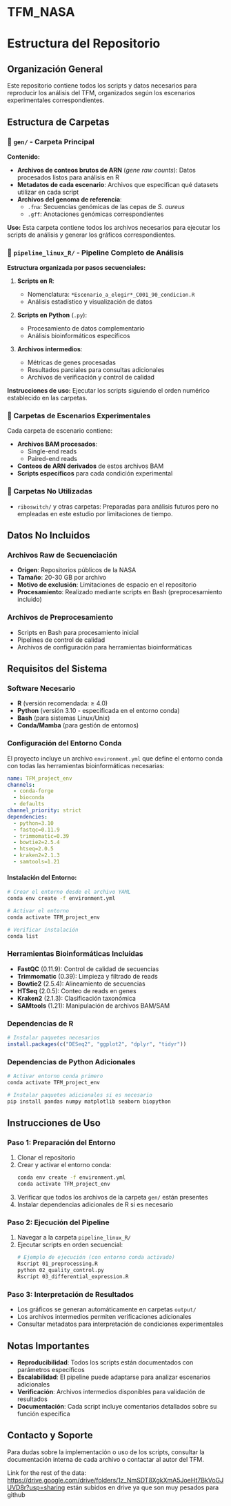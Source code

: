 # TFM_NASA

# Estructura del Repositorio

## Organización General

Este repositorio contiene todos los scripts y datos necesarios para reproducir los análisis del TFM, organizados según los escenarios experimentales correspondientes.

## Estructura de Carpetas

### 📁 `gen/` - Carpeta Principal
**Contenido:**
- **Archivos de conteos brutos de ARN** (*gene raw counts*): Datos procesados listos para análisis en R
- **Metadatos de cada escenario**: Archivos que especifican qué datasets utilizar en cada script
- **Archivos del genoma de referencia**:
  - `.fna`: Secuencias genómicas de las cepas de *S. aureus*
  - `.gff`: Anotaciones genómicas correspondientes

**Uso:** Esta carpeta contiene todos los archivos necesarios para ejecutar los scripts de análisis y generar los gráficos correspondientes.

### 📁 `pipeline_linux_R/` - Pipeline Completo de Análisis
**Estructura organizada por pasos secuenciales:**

1. **Scripts en R**: 
   - Nomenclatura: `*Escenario_a_elegir*_C001_90_condicion.R`
   - Análisis estadístico y visualización de datos

2. **Scripts en Python** (`.py`):
   - Procesamiento de datos complementario
   - Análisis bioinformáticos específicos

3. **Archivos intermedios**:
   - Métricas de genes procesadas
   - Resultados parciales para consultas adicionales
   - Archivos de verificación y control de calidad

**Instrucciones de uso:** Ejecutar los scripts siguiendo el orden numérico establecido en las carpetas.

### 📁 Carpetas de Escenarios Experimentales
Cada carpeta de escenario contiene:
- **Archivos BAM procesados**:
  - Single-end reads
  - Paired-end reads
- **Conteos de ARN derivados** de estos archivos BAM
- **Scripts específicos** para cada condición experimental

### 📁 Carpetas No Utilizadas
- `riboswitch/` y otras carpetas: Preparadas para análisis futuros pero no empleadas en este estudio por limitaciones de tiempo.

## Datos No Incluidos

### Archivos Raw de Secuenciación
- **Origen**: Repositorios públicos de la NASA
- **Tamaño**: 20-30 GB por archivo
- **Motivo de exclusión**: Limitaciones de espacio en el repositorio
- **Procesamiento**: Realizado mediante scripts en Bash (preprocesamiento incluido)

### Archivos de Preprocesamiento
- Scripts en Bash para procesamiento inicial
- Pipelines de control de calidad
- Archivos de configuración para herramientas bioinformáticas

## Requisitos del Sistema

### Software Necesario
- **R** (versión recomendada: ≥ 4.0)
- **Python** (versión 3.10 - especificada en el entorno conda)
- **Bash** (para sistemas Linux/Unix)
- **Conda/Mamba** (para gestión de entornos)

### Configuración del Entorno Conda

El proyecto incluye un archivo `environment.yml` que define el entorno conda con todas las herramientas bioinformáticas necesarias:

```yaml
name: TFM_project_env
channels:
  - conda-forge
  - bioconda
  - defaults
channel_priority: strict
dependencies:
  - python=3.10
  - fastqc=0.11.9
  - trimmomatic=0.39
  - bowtie2=2.5.4
  - htseq=2.0.5
  - kraken2=2.1.3
  - samtools=1.21
```

#### Instalación del Entorno:
```bash
# Crear el entorno desde el archivo YAML
conda env create -f environment.yml

# Activar el entorno
conda activate TFM_project_env

# Verificar instalación
conda list
```

### Herramientas Bioinformáticas Incluidas
- **FastQC** (0.11.9): Control de calidad de secuencias
- **Trimmomatic** (0.39): Limpieza y filtrado de reads
- **Bowtie2** (2.5.4): Alineamiento de secuencias
- **HTSeq** (2.0.5): Conteo de reads en genes
- **Kraken2** (2.1.3): Clasificación taxonómica
- **SAMtools** (1.21): Manipulación de archivos BAM/SAM

### Dependencias de R
```r
# Instalar paquetes necesarios
install.packages(c("DESeq2", "ggplot2", "dplyr", "tidyr"))
```

### Dependencias de Python Adicionales
```bash
# Activar entorno conda primero
conda activate TFM_project_env

# Instalar paquetes adicionales si es necesario
pip install pandas numpy matplotlib seaborn biopython
```

## Instrucciones de Uso

### Paso 1: Preparación del Entorno
1. Clonar el repositorio
2. Crear y activar el entorno conda:
   ```bash
   conda env create -f environment.yml
   conda activate TFM_project_env
   ```
3. Verificar que todos los archivos de la carpeta `gen/` están presentes
4. Instalar dependencias adicionales de R si es necesario

### Paso 2: Ejecución del Pipeline
1. Navegar a la carpeta `pipeline_linux_R/`
2. Ejecutar scripts en orden secuencial:
   ```bash
   # Ejemplo de ejecución (con entorno conda activado)
   Rscript 01_preprocessing.R
   python 02_quality_control.py
   Rscript 03_differential_expression.R
   ```

### Paso 3: Interpretación de Resultados
- Los gráficos se generan automáticamente en carpetas `output/`
- Los archivos intermedios permiten verificaciones adicionales
- Consultar metadatos para interpretación de condiciones experimentales

## Notas Importantes

- **Reproducibilidad**: Todos los scripts están documentados con parámetros específicos
- **Escalabilidad**: El pipeline puede adaptarse para analizar escenarios adicionales
- **Verificación**: Archivos intermedios disponibles para validación de resultados
- **Documentación**: Cada script incluye comentarios detallados sobre su función específica

## Contacto y Soporte

Para dudas sobre la implementación o uso de los scripts, consultar la documentación interna de cada archivo o contactar al autor del TFM.


Link for the rest of the data: https://drive.google.com/drive/folders/1z_NmSDT8XgkXmA5JoeHt7BkVoGJUVD8r?usp=sharing
están subidos en drive ya que son muy pesados para github
